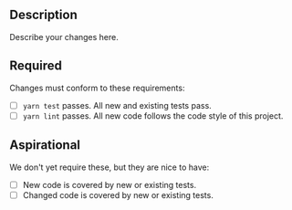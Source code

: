 ## Description
Describe your changes here.
## Required
Changes must conform to these requirements:
* [ ] `yarn test` passes.  All new and existing tests pass.
* [ ] `yarn lint` passes. All new code follows the code style of this project.

## Aspirational
We don't yet require these, but they are nice to have:
* [ ] New code is covered by new or existing tests.
* [ ] Changed code is covered by new or existing tests.
